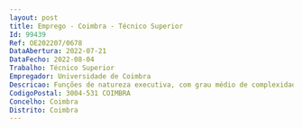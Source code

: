 ```yaml
--- 
layout: post
title: Emprego - Coimbra - Técnico Superior
Id: 99439
Ref: OE202207/0678
DataAbertura: 2022-07-21
DataFecho: 2022-08-04
Trabalho: Técnico Superior
Empregador: Universidade de Coimbra
Descricao: Funções de natureza executiva, com grau médio de complexidade, com caracter manual ou mecânico, exercidas com responsabilidade e autonomia técnica, ainda que com enquadramento superior qualificado, designadamente    Apoio à oficina e aos laboratórios científico pedagógicos das áreas de processos de fabrico e projeto mecânico do Departamento de Engenharia Mecânica da Faculdade de Ciências e Tecnologia da Universidade de Coimbra    Operar máquinas e equipamentos mecânicos existentes nos serviços (e.g.tornos, fresadoras, aparelhos de soldar, etc.)    Realização de peças, componentes e provetes utilizando, entre outros, os recursos referidos no ponto anterior    Apoio às aulas práticas laboratoriais    Apoio e colaboração técnica em projetos de I&D   Apoio ao acompanhamento de estudantes e estagiários em trabalhos laboratoriais    Atividades de gestão e manutenção, incluindo as que dizem respeito à segurança e higiene no trabalho, das oficinas e laboratórios.
CodigoPostal: 3004-531 COIMBRA
Concelho: Coimbra
Distrito: Coimbra
--- 
```


